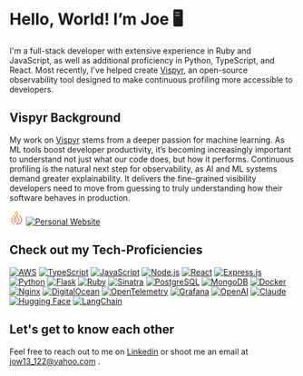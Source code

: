 # Hello, World! I’m Joe 🖥️

I'm a full-stack developer with extensive experience in Ruby and JavaScript, as well as additional proficiency in Python, TypeScript, and React. Most recently, I've helped create [Vispyr](https://vispyr.com), an open-source observability tool designed to make continuous profiling more accessible to developers.

## Vispyr Background

My work on [Vispyr](https://vispyr.com) stems from a deeper passion for machine learning. As ML tools boost developer productivity, it’s becoming increasingly important to understand not just what our code does, but how it performs. Continuous profiling is the natural next step for observability, as AI and ML systems demand greater explainability. It delivers the fine-grained visibility developers need to move from guessing to truly understanding how their software behaves in production.

<div>
  <img src="./vispyr-flame.png" style="width: 5%" alt="Vispyr Logo" />
  <a href="https://www.vispyr.com" target="_blank">
    <img src="https://img.shields.io/badge/Click to learn more-FA4200?&logo=your-logo&logoColor=white" alt="Personal Website">
  </a>
</div>

## Check out my Tech-Proficiencies

[![AWS](https://img.shields.io/badge/-Amazon%20AWS-232F3E?&logo=aws&logoColor=white)](https://aws.amazon.com/)
[![TypeScript](https://img.shields.io/badge/-TypeScript-3178c6?&logo=typescript&logoColor=white)](https://www.typescriptlang.org/)
[![JavaScript](https://img.shields.io/badge/-JavaScript-f7df1e?&logo=javascript&logoColor=black)](https://developer.mozilla.org/en-US/docs/Web/JavaScript)
[![Node.js](https://img.shields.io/badge/-Node.js-339933?&logo=nodedotjs&logoColor=white)](https://nodejs.org/)
[![React](https://img.shields.io/badge/-React-61DAFB?&logo=react&logoColor=black)](https://reactjs.org/)
[![Express.js](https://img.shields.io/badge/-Express.js-000000?&logo=express&logoColor=white)](https://expressjs.com/)
[![Python](https://img.shields.io/badge/-Python-green?&logo=python&logoColor=white)](https://www.python.org/)
[![Flask](https://img.shields.io/badge/-Flask-0FB1F7?&logo=flask&logoColor=white)](https://flask.palletsprojects.com/en/stable/)
[![Ruby](https://img.shields.io/badge/-Ruby-cc342d?&logo=ruby&logoColor=white)](https://www.ruby-lang.org/)
[![Sinatra](https://img.shields.io/badge/-Sinatra-CC342D?&logo=rubysinatra&logoColor=white)](http://sinatrarb.com/)
[![PostgreSQL](https://img.shields.io/badge/-PostgreSQL-336791?&logo=postgresql&logoColor=white)](https://www.postgresql.org/)
[![MongoDB](https://img.shields.io/badge/-MongoDB-47A248?&logo=mongodb&logoColor=white)](https://www.mongodb.com/)
[![Docker](https://img.shields.io/badge/-Docker-2496ED?&logo=docker&logoColor=white)](https://www.docker.com/)
[![Nginx](https://img.shields.io/badge/-Nginx-269539?&logo=nginx&logoColor=white)](https://nginx.org/)
[![DigitalOcean](https://img.shields.io/badge/-DigitalOcean-0080FF?&logo=digitalocean&logoColor=white)](https://www.digitalocean.com/)
[![OpenTelemetry](https://img.shields.io/badge/-OpenTelemetry-f7df1e?&logo=opentelemetry&logoColor=black)](https://www.opentelemetry.io/)
[![Grafana](https://img.shields.io/badge/-Grafana-orange?&logo=grafana&logoColor=white)](https://grafana.com/oss/)
[![OpenAI](https://img.shields.io/badge/-OpenAI-white?&logo=openai&logoColor=black)](https://openai.com/)
[![Claude](https://img.shields.io/badge/-Claude-FA9579?&logo=claude&logoColor=white)](https://claude.ai/)
[![Hugging Face](https://img.shields.io/badge/-HuggingFace-FFD21?&logo=huggingface&logoColor=yellow)](https://huggingface.co/)
[![LangChain](https://img.shields.io/badge/-LangChain-1C3C3C?&logo=langchain&logoColor=white)](https://www.langchain.com/)

## Let's get to know each other

Feel free to reach out to me on [Linkedin](https://www.linkedin.com/in/joe-cardoso-eng/) or shoot me an email at jow13_122@yahoo.com .
